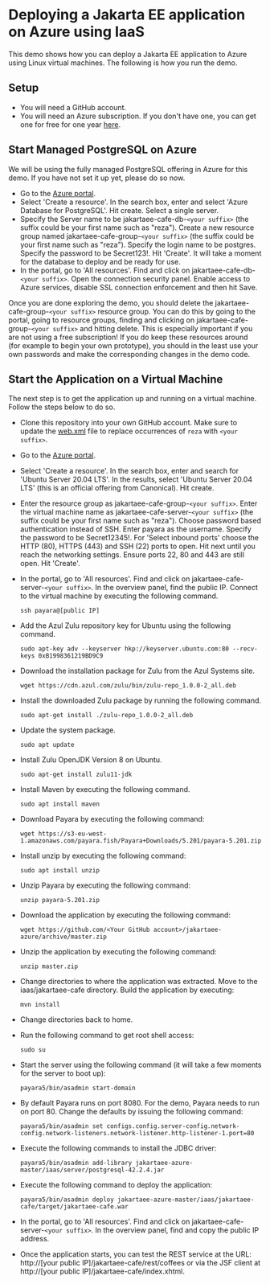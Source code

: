 # Deploying a Jakarta EE application on Azure using IaaS
This demo shows how you can deploy a Jakarta EE application to Azure using Linux virtual machines. The following is how you run the demo.

## Setup
* You will need a GitHub account.
* You will need an Azure subscription. If you don't have one, you can get one for free for one year [here](https://azure.microsoft.com/en-us/free).

## Start Managed PostgreSQL on Azure
We will be using the fully managed PostgreSQL offering in Azure for this demo. If you have not set it up yet, please do so now. 

* Go to the [Azure portal](http://portal.azure.com).
* Select 'Create a resource'. In the search box, enter and select 'Azure Database for PostgreSQL'. Hit create. Select a single server.
* Specify the Server name to be jakartaee-cafe-db-`<your suffix>` (the suffix could be your first name such as "reza"). Create a new resource group named jakartaee-cafe-group-`<your suffix>` (the suffix could be your first name such as "reza"). Specify the login name to be postgres. Specify the password to be Secret123!. Hit 'Create'. It will take a moment for the database to deploy and be ready for use.
* In the portal, go to 'All resources'. Find and click on jakartaee-cafe-db-`<your suffix>`. Open the connection security panel. Enable access to Azure services, disable SSL connection enforcement and then hit Save.

Once you are done exploring the demo, you should delete the jakartaee-cafe-group-`<your suffix>` resource group. You can do this by going to the portal, going to resource groups, finding and clicking on jakartaee-cafe-group-`<your suffix>` and hitting delete. This is especially important if you are not using a free subscription! If you do keep these resources around (for example to begin your own prototype), you should in the least use your own passwords and make the corresponding changes in the demo code.

## Start the Application on a Virtual Machine
The next step is to get the application up and running on a virtual machine. Follow the steps below to do so.

* Clone this repository into your own GitHub account. Make sure to update the [web.xml](jakartaee-cafe/src/main/webapp/WEB-INF/web.xml) file to replace occurrences of `reza` with `<your suffix>`.
* Go to the [Azure portal](http://portal.azure.com).
* Select 'Create a resource'. In the search box, enter and search for 'Ubuntu Server 20.04 LTS'. In the results, select 'Ubuntu Server 20.04 LTS' (this is an official offering from Canonical). Hit create.
* Enter the resource group as jakartaee-cafe-group-`<your suffix>`. Enter the virtual machine name as jakartaee-cafe-server-`<your suffix>` (the suffix could be your first name such as "reza"). Choose password based authentication instead of SSH. Enter payara as the username. Specify the password to be Secret12345!. For 'Select inbound ports' choose the HTTP (80), HTTPS (443) and SSH (22) ports to open. Hit next until you reach the networking settings. Ensure ports 22, 80 and 443 are still open. Hit 'Create'.
* In the portal, go to 'All resources'. Find and click on jakartaee-cafe-server-`<your suffix>`. In the overview panel, find the public IP. Connect to the virtual machine by executing the following command.

	```
	ssh payara@[public IP]
	```
* Add the Azul Zulu repository key for Ubuntu using the following command.

	```
	sudo apt-key adv --keyserver hkp://keyserver.ubuntu.com:80 --recv-keys 0xB1998361219BD9C9
	```
* Download the installation package for Zulu from the Azul Systems site.

	```
	wget https://cdn.azul.com/zulu/bin/zulu-repo_1.0.0-2_all.deb
	```
* Install the downloaded Zulu package by running the following command.

	```
	sudo apt-get install ./zulu-repo_1.0.0-2_all.deb
	```
* Update the system package.

	```
	sudo apt update
	```
* Install Zulu OpenJDK Version 8 on Ubuntu.

	```
	sudo apt-get install zulu11-jdk
	```	
* Install Maven by executing the following command.

	```
	sudo apt install maven
	```
* Download Payara by executing the following command:

	```
	wget https://s3-eu-west-1.amazonaws.com/payara.fish/Payara+Downloads/5.201/payara-5.201.zip
	```
* Install unzip by executing the following command:

	```
	sudo apt install unzip
	```	
* Unzip Payara by executing the following command:

	```
	unzip payara-5.201.zip
	```
* Download the application by executing the following command:

	```
	wget https://github.com/<Your GitHub account>/jakartaee-azure/archive/master.zip
	```
* Unzip the application by executing the following command:

	```
	unzip master.zip
	```
*  Change directories to where the application was extracted. Move to the iaas/jakartaee-cafe directory. Build the application by executing:

	```
	mvn install
	```
* Change directories back to home.
* Run the following command to get root shell access:

	```
	sudo su
	```
* Start the server using the following command (it will take a few moments for the server to boot up):

	```
	payara5/bin/asadmin start-domain
	```
* By default Payara runs on port 8080. For the demo, Payara needs to run on port 80. Change the defaults by issuing the following command:
	
	```
	payara5/bin/asadmin set configs.config.server-config.network-config.network-listeners.network-listener.http-listener-1.port=80
	```
* Execute the following commands to install the JDBC driver:

	```
	payara5/bin/asadmin add-library jakartaee-azure-master/iaas/server/postgresql-42.2.4.jar
	```
* Execute the following command to deploy the application:

	```
	payara5/bin/asadmin deploy jakartaee-azure-master/iaas/jakartaee-cafe/target/jakartaee-cafe.war
	```
* In the portal, go to 'All resources'. Find and click on jakartaee-cafe-server-`<your suffix>`. In the overview panel, find and copy the public IP address.
* Once the application starts, you can test the REST service at the URL: http://[your public IP]/jakartaee-cafe/rest/coffees or via the JSF client at http://[your public IP]/jakartaee-cafe/index.xhtml.
